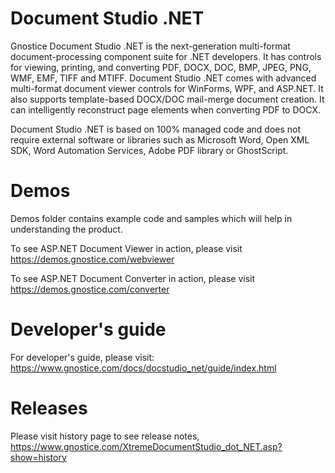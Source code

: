 # Document Studio .NET
Gnostice Document Studio .NET is the next-generation multi-format document-processing component suite for .NET developers. It has controls for viewing, printing, and converting PDF, DOCX, DOC, BMP, JPEG, PNG, WMF, EMF, TIFF and MTIFF. Document Studio .NET comes with advanced multi-format document viewer controls for WinForms, WPF, and ASP.NET. It also supports template-based DOCX/DOC mail-merge document creation. It can intelligently reconstruct page elements when converting PDF to DOCX. 

Document Studio .NET is based on 100% managed code and does not require external software or libraries such as Microsoft Word, Open XML SDK, Word Automation Services, Adobe PDF library or GhostScript.

# Demos
Demos folder contains example code and samples which will help in understanding the product.

To see ASP.NET Document Viewer in action, please visit https://demos.gnostice.com/webviewer

To see ASP.NET Document Converter in action, please visit https://demos.gnostice.com/converter

# Developer's guide 
For developer's guide, please 
visit: https://www.gnostice.com/docs/docstudio_net/guide/index.html

# Releases
Please visit history page to see release notes, https://www.gnostice.com/XtremeDocumentStudio_dot_NET.asp?show=history 
